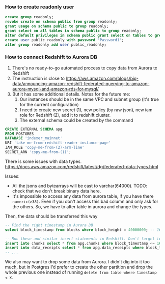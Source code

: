 ### How to create readonly user

```sql
create group readonly;
revoke create on schema public from group readonly;
grant usage on schema public to group readonly;
grant select on all tables in schema public to group readonly;
alter default privileges in schema public grant select on tables to group readonly;
create user public_readonly with password 'Password1';
alter group readonly add user public_readonly;
```

### How to connect Redshift to Aurora DB

1. There's no ready-to-go automated process to copy data from Aurora to Redshift
2. The instruction is close to https://aws.amazon.com/blogs/big-data/announcing-amazon-redshift-federated-querying-to-amazon-aurora-mysql-and-amazon-rds-for-mysql/
3. But it has some additional details. Notes for the future me:
    1. Our instances should be in the same VPC and subnet group (it's true for the current configuration)
    2. I need to create new secret (1), new policy (by raw json), new iam role for Redshift (2), add it to redshift cluster.
    3. The external schema could be created by the command

```sql
CREATE EXTERNAL SCHEMA apg
FROM POSTGRES
DATABASE 'indexer_mainnet'
URI 'take-me-from-redshift-reader-instance-page'
IAM_ROLE 'copy-me-from-(2)-arm-line'
SECRET_ARN 'copy-me-from-(1)';
```

There is some issues with data types.
https://docs.aws.amazon.com/redshift/latest/dg/federated-data-types.html

Issues:
- All the jsons and bytearrays will be cast to varchar(64000). TODO: check that we don't break binary data here.
- It's impossible to access any data from aurora table, if you have there `numeric(>38)`. Even if you don't access this bad column and only ask for the others. So, we have to alter table in aurora and change the types.

Then, the data should be transferred this way

```sql
-- Find the right timestamp in Aurora DB
select block_timestamp from blocks where block_height = 40000000; -- 1623683746564879190

-- Run these and similar insert statements in Redshift. Don't forget to add second border if you run it second time, Redshift doesn't have unique indexes
insert into chunks select * from apg.chunks where block_timestamp <= 1623683746564879190;
insert into data_receipts select * from apg.data_receipts where block_timestamp <= 1623683746564879190;
-- ...
```

We also may want to drop some data from Aurora.
I didn't dig into it too much, but in Postgres I'd prefer to create the other partition and drop the whole previous one instead of running `delete from table where timestamp < X`.